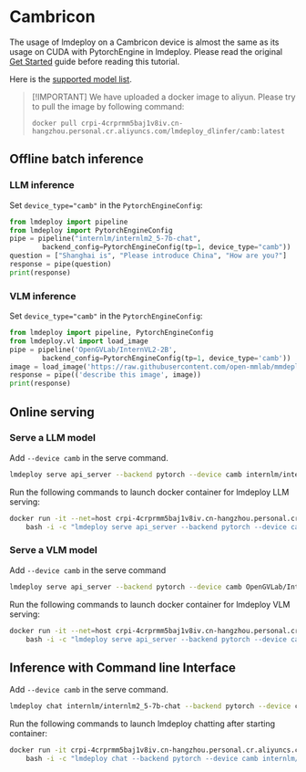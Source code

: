 # Cambricon

The usage of lmdeploy on a Cambricon device is almost the same as its usage on CUDA with PytorchEngine in lmdeploy.
Please read the original [Get Started](../get_started.md) guide before reading this tutorial.

Here is the [supported model list](../../supported_models/supported_models.md#PyTorchEngine-on-Other-Platforms).

> \[!IMPORTANT\]
> We have uploaded a docker image to aliyun.
> Please try to pull the image by following command:
>
> `docker pull crpi-4crprmm5baj1v8iv.cn-hangzhou.personal.cr.aliyuncs.com/lmdeploy_dlinfer/camb:latest`

## Offline batch inference

### LLM inference

Set `device_type="camb"` in the `PytorchEngineConfig`:

```python
from lmdeploy import pipeline
from lmdeploy import PytorchEngineConfig
pipe = pipeline("internlm/internlm2_5-7b-chat",
        backend_config=PytorchEngineConfig(tp=1, device_type="camb"))
question = ["Shanghai is", "Please introduce China", "How are you?"]
response = pipe(question)
print(response)
```

### VLM inference

Set `device_type="camb"` in the `PytorchEngineConfig`:

```python
from lmdeploy import pipeline, PytorchEngineConfig
from lmdeploy.vl import load_image
pipe = pipeline('OpenGVLab/InternVL2-2B',
        backend_config=PytorchEngineConfig(tp=1, device_type='camb'))
image = load_image('https://raw.githubusercontent.com/open-mmlab/mmdeploy/main/tests/data/tiger.jpeg')
response = pipe(('describe this image', image))
print(response)
```

## Online serving

### Serve a LLM model

Add `--device camb` in the serve command.

```bash
lmdeploy serve api_server --backend pytorch --device camb internlm/internlm2_5-7b-chat
```

Run the following commands to launch docker container for lmdeploy LLM serving:

```bash
docker run -it --net=host crpi-4crprmm5baj1v8iv.cn-hangzhou.personal.cr.aliyuncs.com/lmdeploy_dlinfer/camb:latest \
    bash -i -c "lmdeploy serve api_server --backend pytorch --device camb internlm/internlm2_5-7b-chat"
```

### Serve a VLM model

Add `--device camb` in the serve command

```bash
lmdeploy serve api_server --backend pytorch --device camb OpenGVLab/InternVL2-2B
```

Run the following commands to launch docker container for lmdeploy VLM serving:

```bash
docker run -it --net=host crpi-4crprmm5baj1v8iv.cn-hangzhou.personal.cr.aliyuncs.com/lmdeploy_dlinfer/camb:latest \
    bash -i -c "lmdeploy serve api_server --backend pytorch --device camb OpenGVLab/InternVL2-2B"
```

## Inference with Command line Interface

Add `--device camb` in the serve command.

```bash
lmdeploy chat internlm/internlm2_5-7b-chat --backend pytorch --device camb
```

Run the following commands to launch lmdeploy chatting after starting container:

```bash
docker run -it crpi-4crprmm5baj1v8iv.cn-hangzhou.personal.cr.aliyuncs.com/lmdeploy_dlinfer/camb:latest \
    bash -i -c "lmdeploy chat --backend pytorch --device camb internlm/internlm2_5-7b-chat"
```
